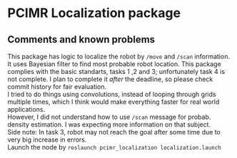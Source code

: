# PCIMR Localization package
## Comments and  known problems
This package has logic to localize the robot by `/move` and `/scan` information. It uses Bayesian filter to find most probable robot location. This package complies with the basic standarts, tasks 1 ,2 and 3; unfortunately task 4 is not complete. I plan to complete it *after* the deadline, so please check commit history for fair evaluation. \
I tried to do things using convolutions, instead of looping through grids multiple times, which I think would make everything faster for real world applications.\
 However, I did not understand how to use `/scan` message for probab. density estimation. I was expecting more information on that subject.\
 Side note: In task 3, robot may not reach the goal after some time due to very big increase in errors. \
 Launch the node by `roslaunch pcimr_localization localization.launch`
 